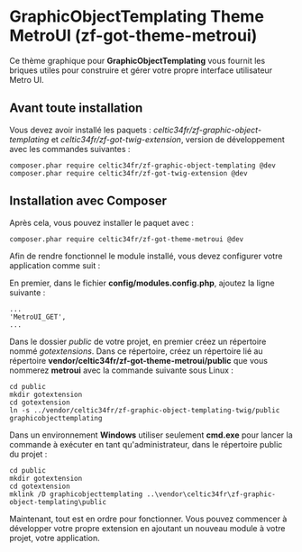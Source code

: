 # GraphicObjectTemplating Theme MetroUI (zf-got-theme-metroui)

Ce thème graphique pour **GraphicObjectTemplating** vous fournit les briques utiles pour construire et gérer votre propre interface utilisateur Metro UI.

## Avant toute installation ##

Vous devez avoir installé les paquets : *celtic34fr/zf-graphic-object-templating* et *celtic34fr/zf-got-twig-extension*, version de développement avec les commandes suivantes :

    composer.phar require celtic34fr/zf-graphic-object-templating @dev 
    composer.phar require celtic34fr/zf-got-twig-extension @dev 

## Installation avec Composer

Après cela, vous pouvez installer le paquet avec :

    composer.phar require celtic34fr/zf-got-theme-metroui @dev
    
Afin de rendre fonctionnel le module installé, vous devez configurer votre application comme suit :

En premier, dans le fichier **config/modules.config.php**, ajoutez la ligne suivante :

    ...
    'MetroUI_GET',
    ...

Dans le dossier *public* de votre projet, en premier créez un répertoire nommé *gotextensions*.
Dans ce répertoire, créez un répertoire lié au répertoire **vendor/celtic34fr/zf-got-theme-metroui/public** que vous nommerez **metroui** avec la commande suivante sous Linux :

    cd public
    mkdir gotextension
    cd gotextension
    ln -s ../vendor/celtic34fr/zf-graphic-object-templating-twig/public graphicobjecttemplating

Dans un environnement **Windows** utiliser seulement **cmd.exe** pour lancer la commande à exécuter en tant qu'administrateur, dans le répertoire public du projet :

    cd public
    mkdir gotextension
    cd gotextension
    mklink /D graphicobjecttemplating ..\vendor\celtic34fr\zf-graphic-object-templating\public


Maintenant, tout est en ordre pour fonctionner. Vous pouvez commencer à développer votre propre extension en ajoutant un nouveau module à votre projet, votre application.
